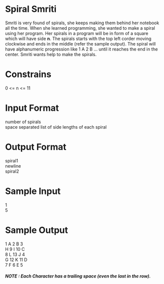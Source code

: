 # Spiral Smriti
Smriti is very found of spirals, she keeps making them behind her notebook all the time. When she learned programming, she wanted to make a spiral using her program. Her spirals in a program will be in form of a square which will have side **n**. The spirals starts with the top left corder moving clockwise and ends in the middle (refer the sample output). The spiral will have alphanumeric progression like 1 A 2 B ... until it reaches the end in the center. Smriti wants help to make the spirals.

# Constrains
0 <= n <= 11

# Input Format
number of spirals  
space separated list of side lengths of each spiral  

# Output Format
spiral1  
newline  
spiral2  

# Sample Input
1  
5  

# Sample Output
1 A 2 B 3   
H 9 I 10 C   
8 L 13 J 4   
G 12 K 11 D   
7 F 6 E 5   
##### NOTE : Each Character has a trailing space (even the last in the row).
